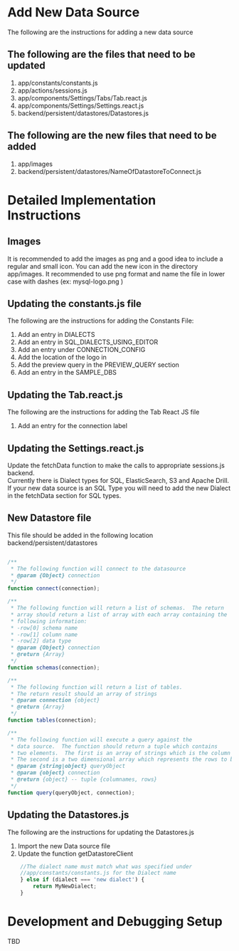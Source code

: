 # Add New Data Source

The following are the instructions for adding a new data source 

## The following are the files that need to be updated

1. app/constants/constants.js
2. app/actions/sessions.js
3. app/components/Settings/Tabs/Tab.react.js
4. app/components/Settings/Settings.react.js
5. backend/persistent/datastores/Datastores.js

## The following are the new files that need to be added

1. app/images
2. backend/persistent/datastores/NameOfDatastoreToConnect.js

# Detailed Implementation Instructions

## Images
It is recommended to add the images as png and a good idea to include a regular and small icon.
You can add the new icon in the directory app/images.  It recommended to use png format
and name the file in lower case with dashes (ex: mysql-logo.png )

## Updating the constants.js file
The following are the instructions for adding the Constants File:
1. Add an entry in DIALECTS
2. Add an entry in SQL_DIALECTS_USING_EDITOR
3. Add an entry under CONNECTION_CONFIG
4. Add the location of the logo in 
5. Add the preview query in the PREVIEW_QUERY section
6. Add an entry in the SAMPLE_DBS 

## Updating the Tab.react.js 
The following are the instructions for adding the Tab React JS file
1. Add an entry for the connection label

## Updating the Settings.react.js
Update the fetchData function to make the calls to appropriate sessions.js backend.  
Currently there is Dialect types for SQL, ElasticSearch, S3 and Apache Drill.  If 
your new data source is an SQL Type you will need to add the new Dialect in the 
fetchData section for SQL types.  

## New Datastore file
This file should be added in the following location
backend/persistent/datastores

```javascript

/**
 * The following function will connect to the datasource
 * @param {Object} connection
 */ 
function connect(connection);

/**
 * The following function will return a list of schemas.  The return 
 * array should return a list of array with each array containing the 
 * following information:
 * -row[0] schema name
 * -row[1] column name
 * -row[2] data type
 * @param {Object} connection 
 * @return {Array}
 */
function schemas(connection);

/**
 * The following function will return a list of tables.  
 * The return result should an array of strings
 * @param connection {object}
 * @return {Array}
 */
function tables(connection);

/**
 * The following function will execute a query against the 
 * data source.  The function should return a tuple which contains 
 * two elements.  The first is an array of strings which is the column names
 * The second is a two dimensional array which represents the rows to be displayed
 * @param {string|object} queryObject
 * @param {object} connection
 * @return {object} -- tuple {columnames, rows}
 */ 
function query(queryObject, connection); 

```

## Updating the Datastores.js 
The following are the instructions for updating the Datastores.js

1. Import the new Data source file
2. Update the function getDatastoreClient
``` javascript
    //The dialect name must match what was specified under
    //app/constants/constants.js for the Dialect name
    } else if (dialect === 'new dialect') {
        return MyNewDialect;
    }
```
# Development and Debugging Setup
TBD
